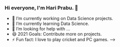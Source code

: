 ### Hi everyone, I'm Hari Prabu. 👋

- 🔭 I’m currently working on Data Science projects.
- 🌱 I’m currently learning Data Science.
- 🤔 I’m looking for help with ...
- 😄 2021 Goals: Contribute more on projects.
- ⚡ Fun fact: I love to play cricket and PC games.
-->
